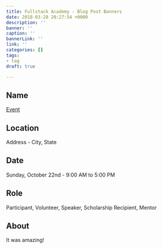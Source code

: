 ```yaml
---
title: Fullstack Academy - Blog Post Banners
date: 2018-03-28 20:27:54 +0000
description: ''
banner: ''
caption: ''
bannerLink: ''
link: ''
categories: []
tags:
- tag
draft: true

---
```


## Name

[Event](//google.com)

## Location

Address - City, State

## Date

Sunday, October 22nd - 9:00 AM to 5:00 PM

## Role

Participant, Volunteer, Speaker, Scholarship Recipient, Mentor

## About

It was amazing!
